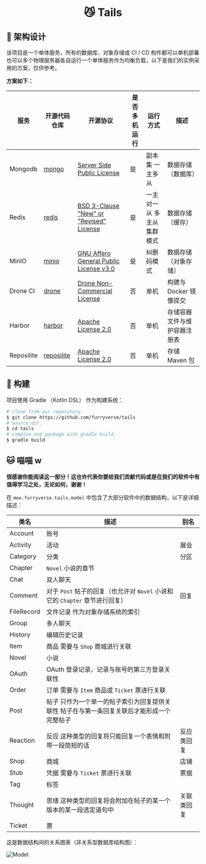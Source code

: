 <h1 align="center">😼 Tails</h1>

## 🔨 架构设计

该项目是一个单体服务，所有的数据库、对象存储或 CI / CD 构件都可以单机部署也可以多个物理服务器各自运行一个单体服务作为均衡负载，以下是我们的实例采用的方案，仅供参考。

**方案如下：**

| 服务         | 开源代码仓库                                               | 开源协议                                                                                             | 是否多机运行 | 运行方式          | 描述              |
|------------|------------------------------------------------------|--------------------------------------------------------------------------------------------------|--------|---------------|-----------------|
| Mongodb    | [mongo](https://github.com/mongodb/mongo)            | [Server Side Public License](https://github.com/mongodb/mongo/blob/master/LICENSE-Community.txt) | 是      | 副本集 一主多从      | 数据存储（数据库）       |
| Redis      | [redis](https://github.com/redis/redis)              | [BSD 3-Clause "New" or "Revised" License](https://github.com/redis/redis/blob/unstable/COPYING)  | 是      | 一主对一从 多主从集群模式 | 数据存储（缓存）        |
| MinIO      | [minio](https://github.com/minio/minio)              | [GNU Affero General Public License v3.0](https://github.com/minio/minio/blob/master/LICENSE)     | 是      | 纠删码模式         | 数据存储（对象存储）      |
| Drone CI   | [drone](https://github.com/harness/drone)            | [Drone Non-Commercial License](https://github.com/harness/drone/blob/master/LICENSE)             | 否      | 单机            | 构建与 Docker 镜像提交 |
| Harbor     | [harbor](https://github.com/goharbor/harbor)         | [Apache License 2.0](https://github.com/goharbor/harbor/blob/main/LICENSE)                       | 否      | 单机            | 存储容器文件与维护容器注册表  |
| Reposilite | [reposilite](https://github.com/dzikoysk/reposilite) | [Apache License 2.0](https://github.com/dzikoysk/reposilite/blob/main/LICENSE)                   | 否      | 单机            | 存储 Maven 包      |

## 🚀 构建

项目使用 Gradle （Kotlin DSL） 作为构建系统：

```bash
# clone from our repository.
$ git clone https://github.com/furryverse/tails
# source dir.
$ cd tails
# complie and package with gradle build.
$ gradle build
```

## 🐱 喵喵 w

**很感谢你能阅读这一部分！这也许代表你要给我们贡献代码或是在我们的软件中有值得学习之处，无论如何，谢谢！**

在 `moe.furryverse.tails.model` 中包含了大部分软件中的数据结构，以下是详细描述：

| 类名       | 描述                                                         | 别名       |
| ---------- | ------------------------------------------------------------ | ---------- |
| Account    | 账号                                                         |            |
| Activity   | 活动                                                         | 展会       |
| Category   | 分类                                                         | 分区       |
| Chapter    | `Novel` 小说的章节                                           |            |
| Chat       | 双人聊天                                                     |            |
| Comment    | 对于 `Post` 帖子的回复（也允许对 `Novel` 小说和它的 `Chapter` 章节进行回复） | 回复       |
| FileRecord | 文件记录 作为对象存储系统的索引                              |            |
| Group      | 多人聊天                                                     |            |
| History    | 编辑历史记录                                                 |            |
| Item       | 商品 需要与 `Shop` 商城进行关联                              |            |
| Novel      | 小说                                                         |            |
| OAuth      | OAuth 登录记录，记录与账号的第三方登录关联性                 |            |
| Order      | 订单 需要与 `Item` 商品或 `Ticket` 票进行关联                |            |
| Post       | 帖子 只作为一个单一的帖子索引为回复提供关联性 帖子在与第一条回复关联后才能形成一个完整帖子 |            |
| Reaction   | 反应 这种类型的回复将只能回复一个表情和附带一段简短的话      | 反应类回复 |
| Shop       | 商城                                                         | 店铺       |
| Stub       | 凭据 需要与 `Ticket` 票进行关联                              | 票据       |
| Tag        | 标签                                                         |            |
| Thought    | 思绪 这种类型的回复将会附加在帖子的某一个版本的某一段选定语句中 | 关联类回复 |
| Ticket     | 票                                                           |            |

这是数据结构间的关系图表（非关系型数据库结构图）：

![Model](https://i.miji.bid/2023/12/23/7aef9d9c3b0d06a6e8757429ea0db503.png)
